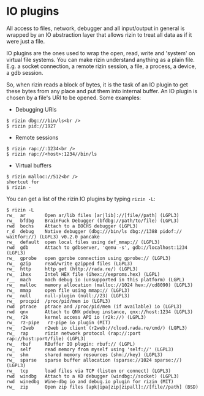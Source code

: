 # IO plugins

All access to files, network, debugger and all input/output in general is wrapped by an IO abstraction layer that allows rizin to treat all data as if it were just a file.

IO plugins are the ones used to wrap the open, read, write and 'system' on virtual file systems. You can make rizin understand anything as a plain file. E.g. a socket connection, a remote rizin session, a file, a process, a device, a gdb session.

So, when rizin reads a block of bytes, it is the task of an IO plugin to get these bytes from any place and put them into internal buffer. An IO plugin is chosen by a file's URI to be opened. Some examples:

* Debugging URIs
```
$ rizin dbg:///bin/ls<br />
$ rizin pid://1927
```
* Remote sessions
```
$ rizin rap://:1234<br />
$ rizin rap://<host>:1234//bin/ls
```
* Virtual buffers
```
$ rizin malloc://512<br />
shortcut for
$ rizin -
```
You can get a list of the rizin IO plugins by typing `rizin -L`:
```
$ rizin -L
rw_  ar       Open ar/lib files [ar|lib]://[file//path] (LGPL3)
rw_  bfdbg    BrainFuck Debugger (bfdbg://path/to/file) (LGPL3)
rwd  bochs    Attach to a BOCHS debugger (LGPL3)
r_d  debug    Native debugger (dbg:///bin/ls dbg://1388 pidof:// waitfor://) (LGPL3) v0.2.0 pancake
rw_  default  open local files using def_mmap:// (LGPL3)
rwd  gdb      Attach to gdbserver, 'qemu -s', gdb://localhost:1234 (LGPL3)
rw_  gprobe   open gprobe connection using gprobe:// (LGPL3)
rw_  gzip     read/write gzipped files (LGPL3)
rw_  http     http get (http://rada.re/) (LGPL3)
rw_  ihex     Intel HEX file (ihex://eeproms.hex) (LGPL)
r__  mach     mach debug io (unsupported in this platform) (LGPL)
rw_  malloc   memory allocation (malloc://1024 hex://cd8090) (LGPL3)
rw_  mmap     open file using mmap:// (LGPL3)
rw_  null     null-plugin (null://23) (LGPL3)
rw_  procpid  /proc/pid/mem io (LGPL3)
rwd  ptrace   ptrace and /proc/pid/mem (if available) io (LGPL3)
rwd  qnx      Attach to QNX pdebug instance, qnx://host:1234 (LGPL3)
rw_  r2k      kernel access API io (r2k://) (LGPL3)
rw_  rz-pipe   rz-pipe io plugin (MIT)
rw_  r2web    r2web io client (r2web://cloud.rada.re/cmd/) (LGPL3)
rw_  rap      rizin network protocol (rap://:port rap://host:port/file) (LGPL3)
rw_  rbuf     RBuffer IO plugin: rbuf:// (LGPL)
rw_  self     read memory from myself using 'self://' (LGPL3)
rw_  shm      shared memory resources (shm://key) (LGPL3)
rw_  sparse   sparse buffer allocation (sparse://1024 sparse://) (LGPL3)
rw_  tcp      load files via TCP (listen or connect) (LGPL3)
rwd  windbg   Attach to a KD debugger (windbg://socket) (LGPL3)
rwd  winedbg  Wine-dbg io and debug.io plugin for rizin (MIT)
rw_  zip      Open zip files [apk|ipa|zip|zipall]://[file//path] (BSD)
```
